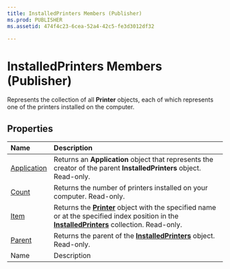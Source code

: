 ```yaml
---
title: InstalledPrinters Members (Publisher)
ms.prod: PUBLISHER
ms.assetid: 474f4c23-6cea-52a4-42c5-fe3d3012df32

---
```



# InstalledPrinters Members (Publisher)
Represents the collection of all  **Printer** objects, each of which represents one of the printers installed on the computer.

## Properties



|**Name**|**Description**|
|:-----|:-----|
| [Application](installedprinters.application-property-publisher.md)|Returns an  **Application** object that represents the creator of the parent **InstalledPrinters** object. Read-only.|
| [Count](installedprinters.count-property-publisher.md)|Returns the number of printers installed on your computer. Read-only.|
| [Item](installedprinters.item-property-publisher.md)|Returns the  **[Printer](printer-object-publisher.md)** object with the specified name or at the specified index position in the **[InstalledPrinters](installedprinters-object-publisher.md)** collection. Read-only.|
| [Parent](installedprinters.parent-property-publisher.md)|Returns the parent of the  **[InstalledPrinters](installedprinters-object-publisher.md)** object. Read-only.|
|Name|Description|

